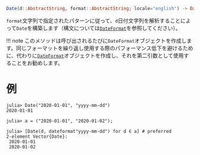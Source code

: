 ```julia
Date(d::AbstractString, format::AbstractString; locale="english") -> Date
```

`format`文字列で指定されたパターンに従って、`d`日付文字列を解析することによって`Date`を構築します（構文については[`DateFormat`](@ref)を参照してください）。

!!! note
    このメソッドは呼び出されるたびに`DateFormat`オブジェクトを作成します。同じフォーマットを繰り返し使用する際のパフォーマンス低下を避けるために、代わりに[`DateFormat`](@ref)オブジェクトを作成し、それを第二引数として使用することをお勧めします。


# 例

```jldoctest
julia> Date("2020-01-01", "yyyy-mm-dd")
2020-01-01

julia> a = ("2020-01-01", "2020-01-02");

julia> [Date(d, dateformat"yyyy-mm-dd") for d ∈ a] # preferred
2-element Vector{Date}:
 2020-01-01
 2020-01-02
```
